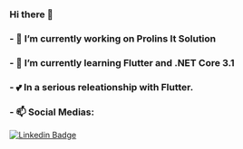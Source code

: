 ### Hi there 👋
### - 🔭 I’m currently working on Prolins It Solution
### - 🌱 I’m currently learning Flutter and .NET Core 3.1

### - 💕 In a serious releationship with Flutter.

### - 📫 Social Medias:
[![Linkedin Badge](https://img.shields.io/badge/-LinkedIn-blue?style=flat-square&logo=Linkedin&logoColor=white&link=https://www.linkedin.com/in/filipe-braga-2018/)](https://www.linkedin.com/in/filipe-braga-2018/)

<!--
**Filipi1/Filipi1** is a ✨ _special_ ✨ repository because its `README.md` (this file) appears on your GitHub profile.

Here are some ideas to get you started:

- 🔭 I’m currently working on ...
- 🌱 I’m currently learning ...
- 👯 I’m looking to collaborate on ...
- 🤔 I’m looking for help with ...
- 💬 Ask me about ...
- 📫 How to reach me: ...
- 😄 Pronouns: ...
- ⚡ Fun fact: ...
-->
